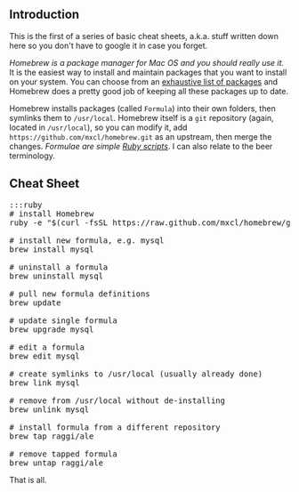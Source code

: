 ## Introduction

This is the first of a series of basic cheat sheets, a.k.a. stuff written down here so you don't have to google it in case you forget.

_Homebrew is a package manager for Mac OS and you should really use it._ It is the easiest way to install and maintain packages that you want to install on your system. You can choose from an [exhaustive list of packages](https://github.com/mxcl/homebrew/tree/master/Library/Formula/) and Homebrew does a pretty good job of keeping all these packages up to date.

Homebrew installs packages (called `Formula`) into their own folders, then symlinks them to `/usr/local`. Homebrew itself is a `git` repository (again, located in `/usr/local`), so you can modify it, add `https://github.com/mxcl/homebrew.git` as an upstream, then merge the changes. _Formulae are simple [Ruby scripts](https://github.com/mxcl/homebrew/blob/master/Library/Formula/ninja.rb)_. I can also relate to the beer terminology.
   
## Cheat Sheet
 
<pre>:::ruby
# install Homebrew
ruby -e "$(curl -fsSL https://raw.github.com/mxcl/homebrew/go)"

# install new formula, e.g. mysql
brew install mysql

# uninstall a formula
brew uninstall mysql

# pull new formula definitions
brew update

# update single formula
brew upgrade mysql

# edit a formula
brew edit mysql

# create symlinks to /usr/local (usually already done)
brew link mysql

# remove from /usr/local without de-installing
brew unlink mysql

# install formula from a different repository
brew tap raggi/ale

# remove tapped formula
brew untap raggi/ale
</pre>

That is all.